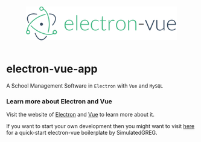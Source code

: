 <div align="center">
    <br/>
        <img width="400" src="images/electron-vue.png" alt="electron-vue">
    <br/>
    <br/>
</div>

# electron-vue-app

A School Management Software in `Electron` with `Vue` and `MySQL`

### Learn more about Electron and Vue

Visit the website of [Electron](https://electronjs.org/docs) and [Vue](https://vuejs.org/v2/guide/) to learn more about it.

If you want to start your own development then you might want to visit [here]() for a quick-start electron-vue boilerplate by SimulatedGREG.
